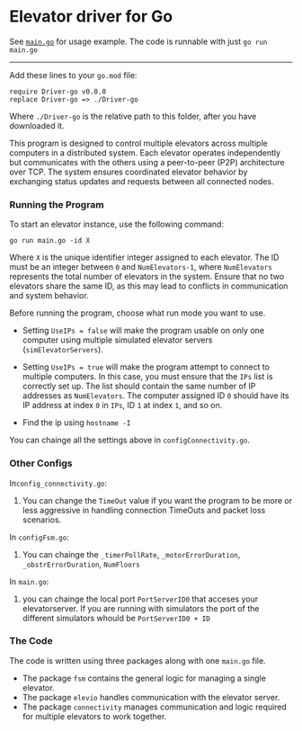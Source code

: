 Elevator driver for Go
======================

See [`main.go`](main.go) for usage example. The code is runnable with just `go run main.go `

---

Add these lines to your `go.mod` file:
```
require Driver-go v0.0.0
replace Driver-go => ./Driver-go
```
Where `./Driver-go` is the relative path to this folder, after you have downloaded it.




This program is designed to control multiple elevators across multiple computers in a distributed system. Each elevator operates independently but communicates with the others using a peer-to-peer (P2P) architecture over TCP. The system ensures coordinated elevator behavior by exchanging status updates and requests between all connected nodes.  

### Running the Program  
To start an elevator instance, use the following command:  

` go run main.go -id X  `

Where `X` is the unique identifier integer assigned to each elevator. The ID must be an integer between `0` and `NumElevators-1`, where `NumElevators` represents the total number of elevators in the system. Ensure that no two elevators share the same ID, as this may lead to conflicts in communication and system behavior.  

Before running the program, choose what run mode you want to use.

- Setting `UseIPs = false` will make the program usable on only one computer using multiple simulated elevator servers (`simElevatorServers`).

- Setting `UseIPs = true` will make the program attempt to connect to multiple computers. In this case, you must ensure that the `IPs` list is correctly set up. The list should contain the same number of IP addresses as `NumElevators`. The computer assigned ID `0` should have its IP address at index `0` in `IPs`, ID `1` at index `1`, and so on.

- Find the ip using `hostname -I`

You can chainge all the settings above in `configConnectivity.go`.

### Other Configs 
In`config_connectivity.go`: 
1) You can change the `TimeOut` value if you want the program to be more or less aggressive in handling connection TimeOuts and packet loss scenarios.

In `configFsm.go`:
1) You can chainge the `_timerPollRate`, `_motorErrorDuration`, `_obstrErrorDuration`, `NumFloors`

In `main.go`:
1) you can chainge the local port `PortServerID0` that acceses your elevatorserver. If you are running with simulators the port of the different simulators whould be `PortServerID0 + ID`



### The Code
The code is written using three packages along with one `main.go` file.
- The package `fsm` contains the general logic for managing a single elevator.
- The package `elevio` handles communication with the elevator server.
- The package `connectivity` manages communication and logic required for multiple elevators to work together.






